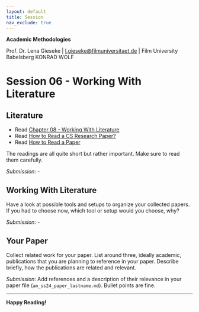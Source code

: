 ```yaml
---
layout: default
title: Session
nav_exclude: true
---
```



**Academic Methodologies**
  
Prof. Dr. Lena Gieseke \| l.gieseke@filmuniversitaet.de \| Film University Babelsberg KONRAD WOLF



# Session 06 - Working With Literature

## Literature

* Read [Chapter 08 - Working With Literature](../../02_scripts/am_ss23_08_literature_script.md)
* Read [How to Read a CS Research Paper?](./fong_2004_htr.pdf)
* Read [How to Read a Paper](./keshav_2016_htr.pdf)

The readings are all quite short but rather important. Make sure to read them carefully.

*Submission*: -

## Working With Literature

Have a look at possible tools and setups to organize your collected papers. If you had to choose now, which tool or setup would you choose, why?

*Submission*: -

## Your Paper

Collect related work for your paper. List around three, ideally academic, publications that you are planning to reference in your paper. Describe briefly, how the publications are related and relevant.

*Submission*: Add references and a description of their relevance in your paper file (`am_ss24_paper_lastname.md`). Bullet points are fine.

---

**Happy Reading!**
